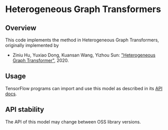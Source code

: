 # Heterogeneous Graph Transformers

## Overview

This code implements the method in Heterogeneous Graph Transformers, originally
implemented by

  *   Ziniu Hu, Yuxiao Dong, Kuansan Wang, Yizhou Sun:
    ["Heterogeneous Graph Transformer"](https://arxiv.org/abs/2003.01332), 2020.


## Usage

TensorFlow programs can import and use this model as described in its
[API docs](https://github.com/tensorflow/gnn/blob/main/tensorflow_gnn/docs/api_docs/python/models/hgt.md).

## API stability

The API of this model may change between OSS library versions.
